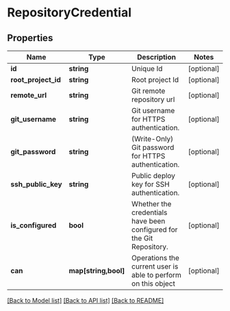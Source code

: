 # RepositoryCredential

## Properties
Name | Type | Description | Notes
------------ | ------------- | ------------- | -------------
**id** | **string** | Unique Id | [optional] 
**root_project_id** | **string** | Root project Id | [optional] 
**remote_url** | **string** | Git remote repository url | [optional] 
**git_username** | **string** | Git username for HTTPS authentication. | [optional] 
**git_password** | **string** | (Write-Only) Git password for HTTPS authentication. | [optional] 
**ssh_public_key** | **string** | Public deploy key for SSH authentication. | [optional] 
**is_configured** | **bool** | Whether the credentials have been configured for the Git Repository. | [optional] 
**can** | **map[string,bool]** | Operations the current user is able to perform on this object | [optional] 

[[Back to Model list]](../README.md#documentation-for-models) [[Back to API list]](../README.md#documentation-for-api-endpoints) [[Back to README]](../README.md)


